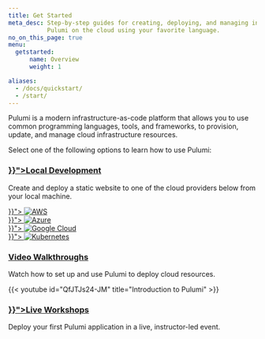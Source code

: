 ```yaml
---
title: Get Started
meta_desc: Step-by-step guides for creating, deploying, and managing infrastructure with
           Pulumi on the cloud using your favorite language.
no_on_this_page: true
menu:
  getstarted:
      name: Overview
      weight: 1

aliases:
  - /docs/quickstart/
  - /start/
---
```


Pulumi is a modern infrastructure-as-code platform that allows you to use common programming languages, tools, and frameworks, to provision, update, and manage cloud infrastructure resources.

Select one of the following options to learn how to use Pulumi:

<div class="md:flex flex-row mt-6 mb-6">
    <div class="w-full border-solid border-t-2 border-gray-200">
        <h3 class="no-anchor pt-4"><a href="{{< relref "/docs/get-started/local-development" >}}"><i class="fas fa-laptop-code pr-2"></i>Local Development</a></h3>
        <p>Create and deploy a static website to one of the cloud providers below from your local machine.</p>
        <div class="tiles flex-wrap mt-4">
            <div class="pb-4 md:pr-4 md:w-1/2">
                <a class="tile p-8" href="{{< relref "/docs/get-started/aws" >}}">
                    <img class="h-10 mx-auto" src="/logos/tech/aws.svg" alt="AWS">
                </a>
            </div>
            <div class="pb-4 md:w-1/2">
                <a class="tile p-8" href="{{< relref "/docs/get-started/azure" >}}">
                    <img class="h-10 mx-auto" src="/logos/tech/azure.svg" alt="Azure">
                </a>
            </div>
            <div class="pb-4 md:pr-4 md:w-1/2">
                <a class="tile p-8" href="{{< relref "/docs/get-started/gcp" >}}">
                    <img class="h-10 mx-auto" src="/logos/tech/gcp.svg" alt="Google Cloud">
                </a>
            </div>
            <div class="pb-4 md:w-1/2">
                <a class="tile p-8" href="{{< relref "/docs/get-started/kubernetes" >}}">
                    <img class="h-10 mx-auto" src="/logos/tech/k8s.svg" alt="Kubernetes">
                </a>
            </div>
        </div>
    </div>
</div>
<div class="md:flex flex-row mt-6 mb-6">
    <div class="w-full border-solid border-t-2 border-gray-200">
        <h3 class="no-anchor pt-4"><a href="https://www.pulumi.com/resources/#videos"><i class="fas fa-video pr-2"></i>Video Walkthroughs</a></h3>
        <p>Watch how to set up and use Pulumi to deploy cloud resources.</p>
        <div class="md:w-full">
            {{< youtube id="QfJTJs24-JM" title="Introduction to Pulumi" >}}
        </div>
    </div>
</div>
<div class="md:flex flex-row mt-6 mb-6">
    <div class="w-full border-solid border-t-2 border-gray-200">
        <h3 class="no-anchor pt-4"><a href="{{< relref "/resources/introduction-to-pulumi" >}}"><i class="fas fa-users pr-2"></i>Live Workshops</a></h3>
        <p>Deploy your first Pulumi application in a live, instructor-led event.</p>
    </div>
</div>
